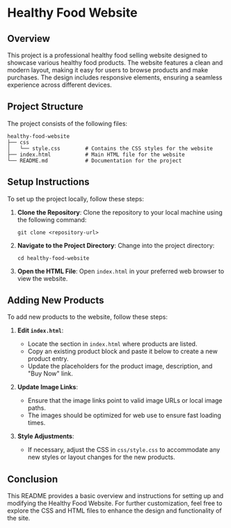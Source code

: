 # Healthy Food Website

## Overview
This project is a professional healthy food selling website designed to showcase various healthy food products. The website features a clean and modern layout, making it easy for users to browse products and make purchases. The design includes responsive elements, ensuring a seamless experience across different devices.

## Project Structure
The project consists of the following files:

```
healthy-food-website
├── css
│   └── style.css        # Contains the CSS styles for the website
├── index.html           # Main HTML file for the website
└── README.md            # Documentation for the project
```

## Setup Instructions
To set up the project locally, follow these steps:

1. **Clone the Repository**: 
   Clone the repository to your local machine using the following command:
   ```
   git clone <repository-url>
   ```

2. **Navigate to the Project Directory**:
   Change into the project directory:
   ```
   cd healthy-food-website
   ```

3. **Open the HTML File**:
   Open `index.html` in your preferred web browser to view the website.

## Adding New Products
To add new products to the website, follow these steps:

1. **Edit `index.html`**:
   - Locate the section in `index.html` where products are listed.
   - Copy an existing product block and paste it below to create a new product entry.
   - Update the placeholders for the product image, description, and "Buy Now" link.

2. **Update Image Links**:
   - Ensure that the image links point to valid image URLs or local image paths.
   - The images should be optimized for web use to ensure fast loading times.

3. **Style Adjustments**:
   - If necessary, adjust the CSS in `css/style.css` to accommodate any new styles or layout changes for the new products.

## Conclusion
This README provides a basic overview and instructions for setting up and modifying the Healthy Food Website. For further customization, feel free to explore the CSS and HTML files to enhance the design and functionality of the site.